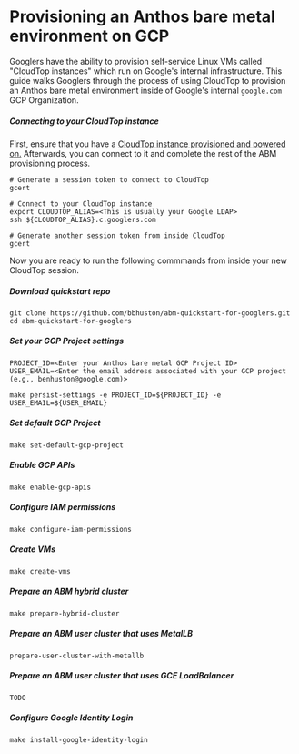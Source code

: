 # Provisioning an Anthos bare metal environment on GCP

Googlers have the ability to provision self-service Linux VMs called "CloudTop instances" which run on Google's internal infrastructure.  This guide walks Googlers through the process of using CloudTop to provision an Anthos bare metal environment inside of Google's internal `google.com` GCP Organization.  

##### Connecting to your CloudTop instance

First, ensure that you have a [CloudTop instance provisioned and powered on.](https://support.google.com/techstop/answer/2662330?hl=en&ref_topic=2683844)  Afterwards, you can connect to it and complete the rest of the ABM provisioning process.

```
# Generate a session token to connect to CloudTop
gcert

# Connect to your CloudTop instance
export CLOUDTOP_ALIAS=<This is usually your Google LDAP>
ssh ${CLOUDTOP_ALIAS}.c.googlers.com

# Generate another session token from inside CloudTop
gcert
```

Now you are ready to run the following commmands from inside your new CloudTop session.

##### Download quickstart repo
```
git clone https://github.com/bbhuston/abm-quickstart-for-googlers.git
cd abm-quickstart-for-googlers
```

##### Set your GCP Project settings
```
PROJECT_ID=<Enter your Anthos bare metal GCP Project ID>
USER_EMAIL=<Enter the email address associated with your GCP project (e.g., benhuston@google.com)>

make persist-settings -e PROJECT_ID=${PROJECT_ID} -e USER_EMAIL=${USER_EMAIL}

```

##### Set default GCP Project
```
make set-default-gcp-project
```

##### Enable GCP APIs
```
make enable-gcp-apis
```

##### Configure IAM permissions
```
make configure-iam-permissions
```

##### Create VMs
```
make create-vms
```

##### Prepare an ABM hybrid cluster
```
make prepare-hybrid-cluster
```

##### Prepare an ABM user cluster that uses MetalLB
```
prepare-user-cluster-with-metallb
```

##### Prepare an ABM user cluster that uses GCE LoadBalancer
```
TODO
```

##### Configure Google Identity Login
```
make install-google-identity-login
```
